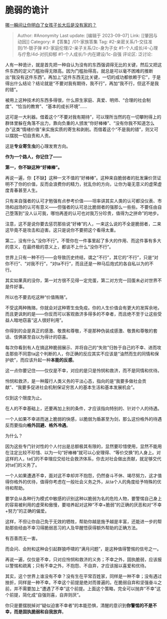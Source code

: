 # 脆弱的诡计
[哪一瞬间让你明白了女孩子长大后是没有家的？](https://www.zhihu.com/question/587222028/answer/3124849280)

> Author: #Anonymity
> Last update: [编辑于 2023-09-07]
> Link: [[肇因与动因]]
> Category: #【答集】/01-家族答集
> Tag: #2-亲密关系/1-交往准则/1f-银子弹 #3-家庭伦理/2-亲子关系/2c-身为子女 #1-个人成长/4-心理与疗愈/4d-对抗抑郁 #1-个人成长/1-内在建设/1c-自强 
> 评论区:
> 泛讨论:

人有一种诡计，就是首先把一种自认为没有的东西强调得无比的关键，然后又把这件东西的定义门槛抬得无限高。因为门槛抬得高，就总是可以毫不困难的推断出“我没有这件东西”。再加上“这件东西无比关键，一切的成功都依赖于它”，于是得出什么结论？结论就是“不要对我有期待，我不行”，再加“我不行，但这不是我的错”。

被用上这种技术的东西多得很，什么原生家庭、真爱、明师、“合理的社会制度”、“恰当的教育”、“基本的成长环境”……

这可是一大利器。借着这个“不要对我有期待”，可以理所当然的在一切攀附得上的群体里躲在角落不出力，靠向负重的人颁发“你好棒棒”、“没有你我不知道怎么办”这类“情绪价值”来实施实质的寄生和剥削。而借着这个“不是我的错”，则又可以摆脱一切自责和人责。

这是**专业寄生虫**的心理发育方向。

**作为一个路人，你记住了——**

**第一，你不缺这种“好棒棒”。**

再说一遍，你【不缺】这种一文不值的“好棒棒”。这种来自脆弱者的批发廉价货证明不了你的价值，反而会浪费你的精力，扰乱你的方向，让你为毫无意义的虚荣虚度青春甚至人生。

只有来自强者的认可才勉强有点参考价值——坦率讲其实人类的认可都没仪表、市场和战场的认可有意义——但强者的认可总比脆弱者的强那么一些些。不要任由自己堕落到“没人认可我，哪怕再差的认可也对我万分珍贵，值得为之拼命”的地步。

注意，这不是说你要去惩罚那些说“好棒”的人，一来这么说的不全是脆弱者，二来这毕竟不是攻击和迫害。这只是说你不要把这个看得太重。

第二，没有什么“没你不行”。不管你在一件事里起了多大的作用、而这件事有多大的意义，在最终极的意义上，都谈不上什么“没你不行”。

世界上只有一种不行——会导致历史终结，谓之“不行”，其它的“不行”，只是“对你不行”、“对我不行”，“对ta不行”，而且还是一种马后炮式的各自私以为的不行。

其实如果真的没你，第一对方很不见得一定完蛋，第二对方完一回蛋未必对世界不是件好事。

所以也不要去吃这种“价值贿赂”。

不受这两种贿赂，你就会对这种寄生虫免疫。你的人生价值会有更大的发挥余地，而且更讽刺的是——你反而可以客观救济多得多的不幸者，而且绝不至于让这些受益人暗地窃喜“这人很好利用”。

你得到的会是真正的感激、敬畏和尊敬，不是那种伪装成感激、敬畏和尊敬的套话、伎俩甚至自以为得计的窃喜。

每次你看到有人在搞这种脆弱展示、并将自己的“失败”归咎于自己的不幸、进而攻击那些不同意ta这个判断的人，你正确的反应其实不应该是“油然而生的同情和保护欲”，而应该升起一种**本能的反感**。

这一点你要记住——仅仅是不幸，对应的是只是怜悯和救济，而不是同情和优待。

怜悯和救济，是一种履行人类义务的平淡心态，指向的是“我要多做社会贡献”、“我要多促进社会机制保证穷苦人的基本生活和基本发展机会”。

仅到这个限度为止。

在人的不幸基础上，还要再加上别的条件，才应该指向特别的、针对个人的待遇。

一个人如果不幸进而迷上脆弱的快感，以脆弱为盾甚至为剑，那么这份格外的待遇反而要指向**格外回避、格外冷遇**。

为什么？

因为这些专门针对性的个人付出是总额极其有限的，显然要珍惜使用，显然不能用在注定比较不珍惜、以为一句“好棒棒”就可以心安理得、“等价交换”的人身上。对这样的人，ta们的不幸理应交给社会救济体系，你去对社会做出贡献，就足够交代对ta们的义务了。

一个人如果遭遇不幸，面对这不幸却并不抱怨，仍然奋斗不休、竭尽努力，这才值得你格外的优待，值得你考虑在一般社会义务之外，从ta个人的角度给予特殊的优待和帮助。

要学会从各种行为模式中敏感的识别这种以脆弱为名的危险人物，要警惕自己身上的容易被利用的虚荣和傲慢，要培养起对这种“不幸+脆弱”的正确的厌恶和对“不幸+努力”的正确的偏爱。

这样，不但让你自己免于无效的牺牲，帮助你越是施予越是丰富，还能进一步的帮助那些经由不幸习得脆弱恶习的人及早醒悟获得额外帮助的正确方法。

有百善而无一害。

而会问、会附和这种会引起群狼呼啸的“满月问题”，是这种值得警惕的信号之一。

再说一遍，仅仅是不幸，只对应怜悯和救济的义务；不幸之外，固执脆弱，应该报以警惕和疏离；只有不幸之外，不抱怨、不自弃，才应该报以喜爱和优待。

其实，这个世界上谁没有不幸？没有生在平常百姓家，同样是一种不幸；没有遇过挫折，同样是一种不幸。不幸这个前提是绝对而普遍的。在脆弱自弃和坚强奋斗之前，并不需要加上“遭遇了不幸”这个前提。上面这个策略，完全可以抛弃“不幸”这个前提，简化成“自强则喜，自弃则厌”。

你只是要摆脱掉对“疑似迫害不幸者”的本能恐惧，清醒的意识到**你警惕的不是不幸，而是固执脆弱和自我放弃**。
